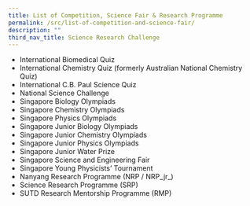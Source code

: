 ```yaml
---
title: List of Competition, Science Fair & Research Programme
permalink: /src/list-of-competition-and-science-fair/
description: ""
third_nav_title: Science Research Challenge
---
```

*   International Biomedical Quiz
*   International Chemistry Quiz (formerly Australian National Chemistry Quiz)
*   International C.B. Paul Science Quiz
*   National Science Challenge
*   Singapore Biology Olympiads
*   Singapore Chemistry Olympiads
*   Singapore Physics Olympiads
*   Singapore Junior Biology Olympiads
*   Singapore Junior Chemistry Olympiads
*   Singapore Junior Physics Olympiads
*   Singapore Junior Water Prize
*   Singapore Science and Engineering Fair
*   Singapore Young Physicists’ Tournament
*   Nanyang Research Programme (NRP / NRP_jr_)
*   Science Research Programme (SRP)
*   SUTD Research Mentorship Programme (RMP)